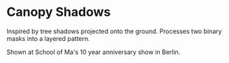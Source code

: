 # Canopy Shadows

Inspired by tree shadows projected onto the ground.
Processes two binary masks into a layered pattern.

Shown at School of Ma's 10 year anniversary show in Berlin.
